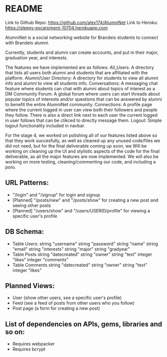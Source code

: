 # README

Link to Github Repo: https://github.com/alex174/AlumniNet
Link to Heroku: https://sleepy-escarpment-10704.herokuapp.com


AlumniNet is a social networking website for Brandeis students to connect with Brandeis alumni.  

Currently, students and alumni can create accounts, and put in their major, graduation year, and interests.

The features we have implemented are as follows:
All_Users: A directory that lists all users both alumni and students that are affiliated with the platform.
Alumni/User Directory: A directory for students to view all alumni info and alumni to view all students info.
Conversations: A messaging chat feature where students can chat with alumni about topics of interest as a DM
Community Forum: A global forum where users can start threads about popular topics of interests and/or questions that can be answered by alumni to benefit the entire AlumniNet community.
Connections: A profile page where the current logged in user can view both their followers and people they follow. There is also a direct link next to each user the current logged in user follows that can be clikced to directly message them.
Logout: Simple logout functionality included in navbar.


For the stage 4, we worked on polishing all of our features listed above so that they work succesfully, as well as cleaned up any unused code/files we did not need, but for the final deliverable coming up soon, we Will be working on cleaning up the UI and stylistic aspects of the code for the final deliverable, as all the major features are now implemented. We will also be working on more testing, cleaning/commenting our code, and including a poro.




## URL Patterns:
- "/login" and "/signup" for login and signup
- [Planned] "/posts/new" and "/posts/show" for creating a new post and seeing other posts
- [Planned] "/users/show" and "/users/USERID/profile" for viewing a specific user's profile

## DB Schema:
- Table Users:
    string "username"
    string "password"
    string "name"
    string "email"
    string "interests"
    string "major"
    string "gradyear"
- Table Posts
    string "datecreated"
    string "owner"
    string "text"
    integer "likes"
    integer "comments"
- Table Comments
    string "datecreated"
    string "owner"
    string "text"
    integer "likes"

## Planned Views:
- User (show other users, see a specific user's profile)
- Feed (see a feed of posts from other users who you follow)
- Post page (a form for creating a new post)

## List of dependencies on APIs, gems, libraries and so on:
- Requires webpacker
- Requires bcrypt

